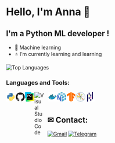 # Hello, I'm Anna 👋 

## I'm a Python ML developer !

- 🌱 Machine learning
- ⭐ I’m currently learning and learning

<img src="https://github-readme-stats.vercel.app/api/top-langs/?username=Isaeva-Anna&langs_count=5" alt="Top Languages" />

### Languages and Tools:

<img align="left" alt="MySQL" width="26px" src="https://github.com/devicons/devicon/blob/v2.16.0/icons/python/python-original.svg" />
<img align="left" alt="MySQL" width="26px" src="https://github.com/devicons/devicon/blob/v2.16.0/icons/github/github-original.svg" />
<img align="left" alt="MySQL" width="26px" src="https://github.com/devicons/devicon/blob/v2.16.0/icons/pycharm/pycharm-original.svg" />
<img align="left" alt="Visual Studio Code" width="26px" src="https://cdn.jsdelivr.net/gh/devicons/devicon/icons/vscode/vscode-original.svg" style="padding-right:10px;" />

<img align="left" alt="MySQL" width="26px" src="https://github.com/devicons/devicon/blob/v2.16.0/icons/docker/docker-original.svg" />

<img align="left" alt="MySQL" width="26px" src="https://github.com/devicons/devicon/blob/v2.16.0/icons/numpy/numpy-original.svg" />
<img align="left" alt="MySQL" width="26px" src="https://github.com/devicons/devicon/blob/v2.16.0/icons/tensorflow/tensorflow-original.svg" />
<img align="left" alt="MySQL" width="26px" src="https://github.com/devicons/devicon/blob/v2.16.0/icons/matplotlib/matplotlib-original.svg" />
<img align="left" alt="MySQL" width="26px" src="https://github.com/devicons/devicon/blob/v2.16.0/icons/pandas/pandas-original.svg" />
<br />
<br />

## ✉︎ Contact:
[![Gmail](https://img.shields.io/badge/Gmail-D14836?style=for-the-badge&logo=gmail&logoColor=white)](mailto:IsaevaaAnnaa@yandex.ru)
[![Telegram](https://img.shields.io/badge/Telegram-2CA5E0?style=for-the-badge&logo=telegram&logoColor=white)](https://t.me/Isaeva_Anne)
